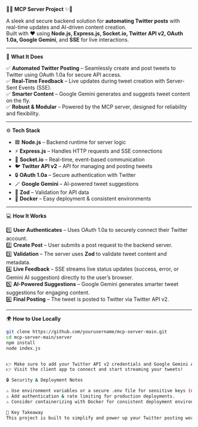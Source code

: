 🎥✨ **MCP Server Project** ✨🎥

A sleek and secure backend solution for **automating Twitter posts** with real-time updates and AI-driven content creation.  
Built with ❤️ using **Node.js, Express.js, Socket.io, Twitter API v2, OAuth 1.0a, Google Gemini**, and **SSE** for live interactions.

---

🌟 **What It Does**

✅ **Automated Twitter Posting** – Seamlessly create and post tweets to Twitter using OAuth 1.0a for secure API access.  
✅ **Real-Time Feedback** – Live updates during tweet creation with Server-Sent Events (SSE).  
✅ **Smarter Content** – Google Gemini generates and suggests tweet content on the fly.  
✅ **Robust & Modular** – Powered by the MCP server, designed for reliability and flexibility.

---

⚙️ **Tech Stack**

- 🟦 **Node.js** – Backend runtime for server logic  
- ⚡ **Express.js** – Handles HTTP requests and SSE connections  
- 🔗 **Socket.io** – Real-time, event-based communication  
- 🐦 **Twitter API v2** – API for managing and posting tweets  
- 🔒 **OAuth 1.0a** – Secure authentication with Twitter  
- 🪄 **Google Gemini** – AI-powered tweet suggestions  
- 📜 **Zod** – Validation for API data  
- 🚀 **Docker** – Easy deployment & consistent environments  

---

💻 **How It Works**

1️⃣ **User Authenticates** – Uses OAuth 1.0a to securely connect their Twitter account.  
2️⃣ **Create Post** – User submits a post request to the backend server.  
3️⃣ **Validation** – The server uses **Zod** to validate tweet content and metadata.  
4️⃣ **Live Feedback** – SSE streams live status updates (success, error, or Gemini AI suggestion) directly to the user’s browser.  
5️⃣ **AI-Powered Suggestions** – Google Gemini generates smarter tweet suggestions for engaging content.  
6️⃣ **Final Posting** – The tweet is posted to Twitter via Twitter API v2.

---

🌍 **How to Use Locally**

```bash
git clone https://github.com/yourusername/mcp-server-main.git
cd mcp-server-main/server
npm install
node index.js


👉 Make sure to add your Twitter API v2 credentials and Google Gemini API key as environment variables.
👉 Visit the client app to connect and start streaming your tweets!

🔒 Security & Deployment Notes

⚠️ Use environment variables or a secure .env file for sensitive keys (never hardcode!).
⚠️ Add authentication & rate limiting for production deployments.
⚠️ Consider containerizing with Docker for consistent deployment environments.

🌟 Key Takeaway
This project is built to simplify and power up your Twitter posting workflow with real-time feedback and smarter AI-generated tweets — fully modular, secure, and ready to deploy! 🚀✨


